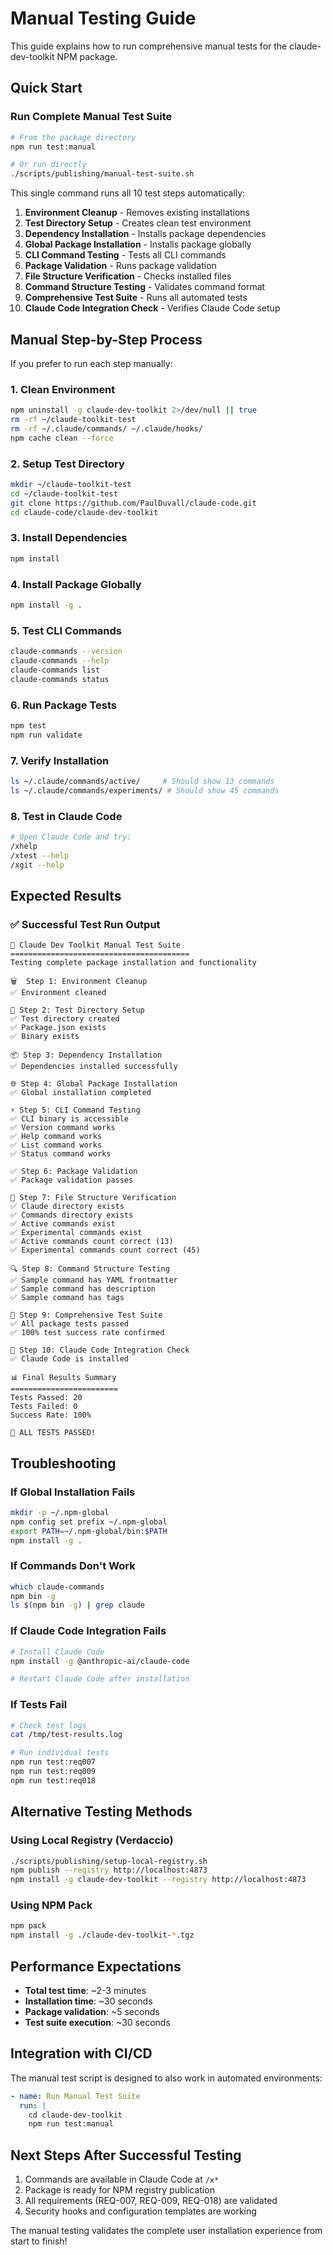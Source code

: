 # Manual Testing Guide

This guide explains how to run comprehensive manual tests for the claude-dev-toolkit NPM package.

## Quick Start

### Run Complete Manual Test Suite

```bash
# From the package directory
npm run test:manual

# Or run directly
./scripts/publishing/manual-test-suite.sh
```

This single command runs all 10 test steps automatically:

1. **Environment Cleanup** - Removes existing installations
2. **Test Directory Setup** - Creates clean test environment  
3. **Dependency Installation** - Installs package dependencies
4. **Global Package Installation** - Installs package globally
5. **CLI Command Testing** - Tests all CLI commands
6. **Package Validation** - Runs package validation
7. **File Structure Verification** - Checks installed files
8. **Command Structure Testing** - Validates command format
9. **Comprehensive Test Suite** - Runs all automated tests
10. **Claude Code Integration Check** - Verifies Claude Code setup

## Manual Step-by-Step Process

If you prefer to run each step manually:

### 1. Clean Environment
```bash
npm uninstall -g claude-dev-toolkit 2>/dev/null || true
rm -rf ~/claude-toolkit-test
rm -rf ~/.claude/commands/ ~/.claude/hooks/
npm cache clean --force
```

### 2. Setup Test Directory
```bash
mkdir ~/claude-toolkit-test
cd ~/claude-toolkit-test
git clone https://github.com/PaulDuvall/claude-code.git
cd claude-code/claude-dev-toolkit
```

### 3. Install Dependencies
```bash
npm install
```

### 4. Install Package Globally
```bash
npm install -g .
```

### 5. Test CLI Commands
```bash
claude-commands --version
claude-commands --help
claude-commands list
claude-commands status
```

### 6. Run Package Tests
```bash
npm test
npm run validate
```

### 7. Verify Installation
```bash
ls ~/.claude/commands/active/     # Should show 13 commands
ls ~/.claude/commands/experiments/ # Should show 45 commands
```

### 8. Test in Claude Code
```bash
# Open Claude Code and try:
/xhelp
/xtest --help
/xgit --help
```

## Expected Results

### ✅ Successful Test Run Output
```
🧪 Claude Dev Toolkit Manual Test Suite
========================================
Testing complete package installation and functionality

🗑️  Step 1: Environment Cleanup
✅ Environment cleaned

📁 Step 2: Test Directory Setup  
✅ Test directory created
✅ Package.json exists
✅ Binary exists

📦 Step 3: Dependency Installation
✅ Dependencies installed successfully

🌐 Step 4: Global Package Installation
✅ Global installation completed

⚡ Step 5: CLI Command Testing
✅ CLI binary is accessible
✅ Version command works
✅ Help command works
✅ List command works
✅ Status command works

✅ Step 6: Package Validation
✅ Package validation passes

📂 Step 7: File Structure Verification
✅ Claude directory exists
✅ Commands directory exists
✅ Active commands exist
✅ Experimental commands exist
✅ Active commands count correct (13)
✅ Experimental commands count correct (45)

🔍 Step 8: Command Structure Testing
✅ Sample command has YAML frontmatter
✅ Sample command has description
✅ Sample command has tags

🧪 Step 9: Comprehensive Test Suite
✅ All package tests passed
✅ 100% test success rate confirmed

🔗 Step 10: Claude Code Integration Check
✅ Claude Code is installed

📊 Final Results Summary
========================
Tests Passed: 20
Tests Failed: 0
Success Rate: 100%

🎉 ALL TESTS PASSED!
```

## Troubleshooting

### If Global Installation Fails
```bash
mkdir -p ~/.npm-global
npm config set prefix ~/.npm-global
export PATH=~/.npm-global/bin:$PATH
npm install -g .
```

### If Commands Don't Work
```bash
which claude-commands
npm bin -g
ls $(npm bin -g) | grep claude
```

### If Claude Code Integration Fails
```bash
# Install Claude Code
npm install -g @anthropic-ai/claude-code

# Restart Claude Code after installation
```

### If Tests Fail
```bash
# Check test logs
cat /tmp/test-results.log

# Run individual tests
npm run test:req007
npm run test:req009  
npm run test:req018
```

## Alternative Testing Methods

### Using Local Registry (Verdaccio)
```bash
./scripts/publishing/setup-local-registry.sh
npm publish --registry http://localhost:4873
npm install -g claude-dev-toolkit --registry http://localhost:4873
```

### Using NPM Pack
```bash
npm pack
npm install -g ./claude-dev-toolkit-*.tgz
```

## Performance Expectations

- **Total test time**: ~2-3 minutes
- **Installation time**: ~30 seconds
- **Package validation**: ~5 seconds
- **Test suite execution**: ~30 seconds

## Integration with CI/CD

The manual test script is designed to also work in automated environments:

```yaml
- name: Run Manual Test Suite
  run: |
    cd claude-dev-toolkit
    npm run test:manual
```

## Next Steps After Successful Testing

1. Commands are available in Claude Code at `/x*`
2. Package is ready for NPM registry publication
3. All requirements (REQ-007, REQ-009, REQ-018) are validated
4. Security hooks and configuration templates are working

The manual testing validates the complete user installation experience from start to finish!